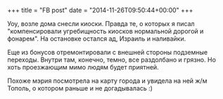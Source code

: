 +++
title = "FB post"
date = "2014-11-26T09:50:44+00:00"
+++

Уоу, возле дома снесли киоски. Правда те, о которых я писал "компенсировали угребищность киосков нормальной дорогой и фонарем". На остановке остался ад, Израиль и наливайки.

Еще из бонусов отремонтировали с внешней стороны подземные переходы. Внутри там, конечно, темно, все раздолбано и грязно. Но хоть проезжающим мимо людям будет приятней.

Похоже мэрия посмотрела на карту города и увидела на ней ж/м Тополь, о котором раньше и не догадывалась :)



